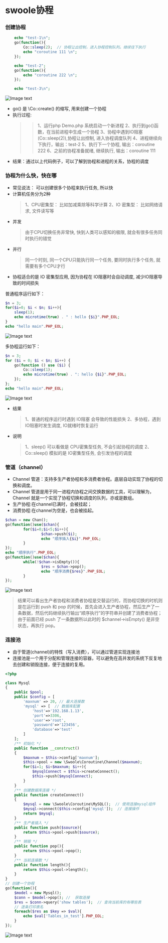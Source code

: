 # swoole协程

### 创建协程

```php
    echo "test-1\n";
    go(function(){
        Co::sleep(2);  // 协程让出控制，进入协程控制队列。继续往下执行
        echo "coroutine 111 \n";
    });

    echo "test-2";
    go(function(){
        echo "coroutine 222 \n";
    });

    echo "test-3\n";
```
<!--more-->
![Image text](/images/go1.jpg)
- go() 是 \Co::create() 的缩写, 用来创建一个协程
- 执行过程:
    >>1、运行php Demo.php 系统启动一个新进程
    >>2、执行到go()函数，在当前进程中生成一个协程
    >>3、协程中遇到IO阻塞(Co::sleep(2)),协程让出控制, 进入协程调度队列
    >>4、进程继续向下执行，输出：test-2 
    >>5、执行下一个协程, 输出：coroutine 222
    >>6、之前的协程准备就绪, 继续执行, 输出：coroutine 111
- 结果：通过以上代码例子，可以了解到协程和进程的关系，协程的调度

### 协程为什么快，快在哪

- 常见说法： 可以创建很多个协程来执行任务, 所以快
- 计算机任务分为2种
    > 1、CPU密集型： 比如加减乘除等科学计算
    > 2、IO 密集型： 比如网络请求, 文件读写等
- 并发
  > 由于CPU切换任务非常快, 快到人类可以感知的极限, 就会有很多任务同时执行的错觉
- 并行
  > 同一个时刻, 同一个CPU只能执行同一个任务, 要同时执行多个任务, 就需要有多个CPU才行
- 协程适合的是 IO 密集型应用, 因为协程在 IO阻塞时会自动调度, 减少IO阻塞导致的时间损失


普通程序运行如下：
```php
$n = 3;
for($i=0; $i < $n; $i++){
    sleep(1);
    echo microtime(true) . " : hello {$i}".PHP_EOL;
}
echo "hello main".PHP_EOL;
```
![Image text](/images/test1.jpg)

多协程运行如下：
```php
$n = 3;
for ($i = 0; $i < $n; $i++) {
    go(function () use ($i) {
        Co::sleep(1);
        echo microtime(true) . ": hello {$i}".PHP_EOL;
    });
};
echo "hello main".PHP_EOL;
```
![Image text](/images/test2.jpg)
- 结果
  > 1、普通的程序运行时遇到 IO阻塞 会导致的性能损失
  > 2、多协程，遇到IO阻塞时发生调度, IO就绪时恢复运行
- 说明
  > 1、sleep() 可以看做是 CPU密集型任务, 不会引起协程的调度
  > 2、Co::sleep() 模拟的是 IO密集型任务, 会引发协程的调度
### 管道（channel）

- Channel 管道：支持多生产者协程和多消费者协程。底层自动实现了协程的切换和调度。
- Channel 管道是用于同一进程内协程之间交换数据的工具，可以理解为，Channel 就是一个实现了协程切换和调度的队列，亦或是数组。
- 生产协程:在channel已满时，会被挂起；
- 消费协程:在channel为空是，也会被挂起。

```php
$chan = new Chan();
go(function()use($chan){
        for($i=0;$i<5;$i++){
                $chan->push($i);
                echo "顺序插入{$i}".PHP_EOL;
        }
});
echo "顺序执行".PHP_EOL;
go(function()use($chan){
        while(!$chan->isEmpty()){
                $res = $chan->pop();
                echo "顺序消费{$res}".PHP_EOL;
        }
});

```
![Image text](/images/chan.jpg)
> 结果可以看出生产者协程和消费者协程是交替运行的，而协程切换的时机则是在运行到 push 和 pop 的时候，首先会进入生产者协程，然后生产了一条数据，然后代码继续执行输出“顺序执行”的字符串并创建了消费者协程；由于前面已经 push 了一条数据所以此时的 $channel->isEmpty() 是非空状态，再执行 pop。

### 连接池

- 由于管道(channel)的特性（写入消费），可以通过管道实现连接池
- 连接池是一个用于分配和管理连接的容器，可以避免在高并发的系统下反复地去创建和销毁连接，便于连接的复用。

```php
<?php 

class Mysql
{
    public $pool;
    public $config = [
        'maxnum' => 20, // 最大连接数
        'mysql' => [  // 数据库配置
            'host'=>'192.168.1.13',
            'port'=>3306,
            'user'=>'root',
            'password'=>'123456',
            'database'=>'test'
        ]
    ];
    /** 初始化 */
    public function __construct()
    {
        $maxnum = $this->config['maxnum'];
        $this->pool = new \Swoole\Coroutine\Channel($maxnum);
        for($i=1; $i<$maxnum; $i++){
            $mysqlConnect = $this->createConnect();
            $this->push($mysqlConnect);
        }
    }
    /** 创建数据库连接 */
    public function createConnect()
    {
        $mysql = new \Swoole\Coroutine\MySQL();  // 使用连接mysql组件
        $mysql->connect($this->config['mysql']);  // 连接操作
        return $mysql;
    }
    /** 生产者插入 */
    public function push($source){
        return $this->pool->push($source);
    }
    /** 销毁 */
    public function pop(){
        return $this->pool->pop();
    }
    /** 当前连接数 */
    public function length(){
        return $this->pool->length();
    }
}
// 创建一个协程
go(function(){
    $model = new Mysql();
    $conn = $model->pop(); //  获取连接
    $res = $conn->query('show tables');  // 查询当前库的有哪些表
    // 逐条打印表名
    foreach($res as $key => $val){
        echo $val['Tables_in_test'].PHP_EOL;
    }
});
```
![Image text](/images/mysql.jpg)

